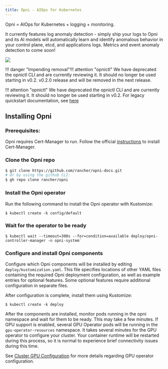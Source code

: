 ```yaml
---
title: Opni - AIOps for Kubernetes
---
```

 
Opni = AIOps for Kubernetes + logging + monitoring. 

It currently features log anomaly detection - simply ship your logs to Opni and its AI models will automatically learn and identify anomalous behavior in your control plane, etcd, and applications logs. Metrics and event anomaly detection to come soon!

[![](https://opni-public.s3.us-east-2.amazonaws.com/opni_youtube_gh.png)](https://youtu.be/DQVBwMaO_o0)

!!! danger "Impending removal"!!! attention "opnictl"
    We have deprecated the opnictl CLI and are currently reviewing it. It should no longer be used starting in v0.2. v0.2.0 release and will be removed in the next release.

!!! attention "opnictl"
    We have deprecated the opnictl CLI and are currently reviewing it. It should no longer be used starting in v0.2. For legacy quickstart documentation, see [here](deployment/quickstart.md)

## Installing Opni

### Prerequisites:

Opni requires Cert-Manager to run. Follow the official [instructions](https://cert-manager.io/docs/installation/) to install Cert-Manager.

### Clone the Opni repo 

```bash
$ git clone https://github.com/rancher/opni-docs.git
# Or by using the github CLI:
$ gh repo clone rancher/opni
```

### Install the Opni operator
Run the following command to install the Opni operator with Kustomize:
```
$ kubectl create -k config/default
```
### Wait for the operator to be ready
```
$ kubectl wait --timeout=300s --for=condition=available deploy/opni-controller-manager -n opni-system`
```
### Configure and install Opni components

Configure which Opni components will be installed by editing `deploy/kustomization.yaml`. 
This file specifies locations of other YAML files containing the required Opni
deployment configuration, as well as example entries for optional features. 
Some optional features require additional configuration in separate files.

After configuration is complete, install them using Kustomize:
```
$ kubectl create -k deploy
```
After the components are installed, monitor pods running in the opni namespace
and wait for them to be ready. This may take a few minutes. If GPU support is
enabled, several GPU Operator pods will be running in the `gpu-operator-resources`
namespace. It takes several minutes for the GPU operator to configure your cluster.
Your container runtime will be restarted during this process, so it is normal to
experience brief connectivity issues during this time.

See [Cluster GPU Configuration](setup/gpu.md) for more details
regarding GPU operator configuration.